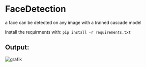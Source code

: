 # FaceDetection
a face can be detected on any image with a trained cascade model

Install the requirments with: `pip install -r requirements.txt`

## Output:
![grafik](https://github.com/maalja/FaceDetection/assets/153437966/5c2871a5-c055-4b94-950d-15ff80152874)
